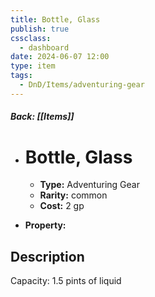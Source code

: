 ```yaml
---
title: Bottle, Glass
publish: true
cssclass:
  - dashboard
date: 2024-06-07 12:00
type: item
tags:
  - DnD/Items/adventuring-gear
---
```


##### Back: [[Items]]

- # Bottle, Glass

    - **Type:** Adventuring Gear
    - **Rarity:** common
    - **Cost:** 2 gp
- **Property:** 



## Description 

Capacity: 1.5 pints of liquid
